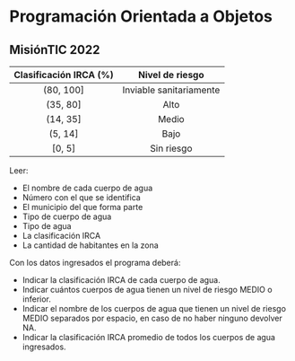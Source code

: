 # Programación Orientada a Objetos
## MisiónTIC 2022
| Clasificación IRCA (%) |     Nivel de riesgo     |
|:----------------------:|:-----------------------:|
| (80, 100]              | Inviable sanitariamente |
| (35, 80]               | Alto                    |
| (14, 35]               | Medio                   |
| (5, 14]                | Bajo                    |
| [0, 5]                 | Sin riesgo              |

Leer:
- El nombre de cada cuerpo de agua
- Número con el que se identifica
- El municipio del que forma parte
- Tipo de cuerpo de agua
- Tipo de agua
- La clasificación IRCA
- La cantidad de habitantes en la zona

Con los datos ingresados el programa deberá:
- Indicar la clasificación IRCA de cada cuerpo de agua.
- Indicar cuántos cuerpos de agua tienen un nivel de riesgo MEDIO o inferior.
- Indicar el nombre de los cuerpos de agua que tienen un nivel de riesgo MEDIO separados por espacio, en caso de no haber ninguno devolver NA.
- Indicar la clasificación IRCA promedio de todos los cuerpos de agua ingresados.